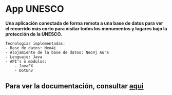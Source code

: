 # App UNESCO
**Una aplicación conectada de forma remota a una base de datos para ver el recorrido más corto para visitar todos los monumentos y lugares bajo la protección de la UNESCO.**

```
Tecnologías implementadas:
- Base de datos: Neo4j
- Alojamiento de la base de datos: Neo4j Aura
- Lenguaje: Java
- API's o módulos:
    - JavaFX
    - DotEnv
```

## Para ver la documentación, consultar [aqui](docs)
